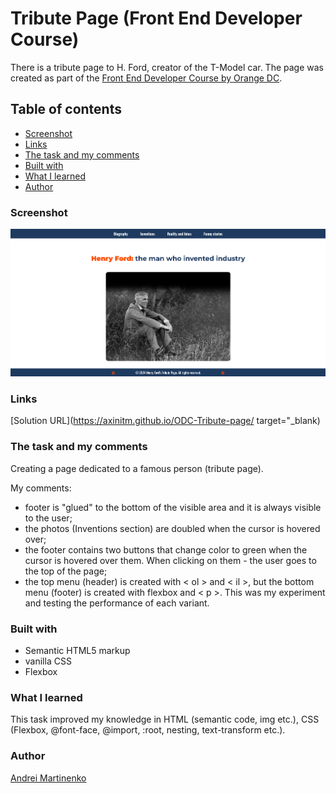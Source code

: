 # Tribute Page (Front End Developer Course)

There is a tribute page to H. Ford, creator of the T-Model car. The page was created as part of the [Front End Developer Course by Orange DC](https://digitalcenter.orange.md/).

## Table of contents
- [Screenshot](#screenshot)
- [Links](#links)
- [The task and my comments](#the-task-and-my-comments)
- [Built with](#built-with)
- [What I learned](#what-i-learned)
- [Author](#author)

### Screenshot

![](./images/Screenshot.png)

### Links

[Solution URL](https://axinitm.github.io/ODC-Tribute-page/ target="_blank)

### The task and my comments

Creating a page dedicated to a famous person (tribute page).

My comments:
- footer is "glued" to the bottom of the visible area and it is always visible to the user;
- the photos (Inventions section) are doubled when the cursor is hovered over;
- the footer contains two buttons that change color to green when the cursor is hovered over them. When clicking on them - the user goes to the top of the page;
- the top menu (header) is created with < ol > and < il >, but the bottom menu (footer) is created with flexbox and < p >. This was my experiment and testing the performance of each variant.

### Built with

- Semantic HTML5 markup
- vanilla CSS
- Flexbox

### What I learned

This task improved my knowledge in HTML (semantic code, img etc.), CSS (Flexbox, @font-face, @import, :root, nesting, text-transform etc.).

### Author

[Andrei Martinenko](https://github.com/AxinitM)
